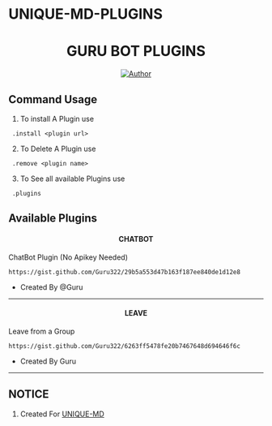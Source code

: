 # UNIQUE-MD-PLUGINS
<h1 align="center"> GURU BOT PLUGINS </h1>

<p align="center">
<a href="https://github.com/Guru322/EXTERNAL-PLUGINS"><img title="Author" src="https://img.shields.io/badge/GURU BOT-PLUGINS-black?style=for-the-badge&logo=Github"></a>
<p/>

 ##  Command Usage

 1. To install A Plugin use 
 ```SH
  .install <plugin url>
 ```
2. To Delete A Plugin use
 ```SH
  .remove <plugin name>
 ```
3. To See all available Plugins use
 ```SH
  .plugins
 ```



## Available Plugins

<h4 align="center"> CHATBOT </h1>

ChatBot Plugin (No Apikey Needed)
```
https://gist.github.com/Guru322/29b5a553d47b163f187ee840de1d12e8
```
- Created By @Guru
---

<h4 align="center"> LEAVE </h1>

Leave from a Group
```
https://gist.github.com/Guru322/6263ff5478fe20b7467648d694646f6c
```
- Created By Guru
---


## NOTICE

1. Created For [UNIQUE-MD](https://github.com/Itxxwasi/UNIQUE-MD)

